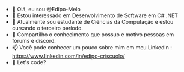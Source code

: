 - 👋 Olá, eu sou @Edipo-Melo
- 👀 Estou interessado em Desenvolvimento de Software em C# .NET
- 🌱 Atualmente sou estudante de Ciências da Computação e estou cursando o terceiro período.
- 💞️ Compartilho o conhecimento que possuo e motivo pessoas em fórums e discord.
- 📫 Você pode conhecer um pouco sobre mim em meu LinkedIn : https://www.linkedin.com/in/edipo-criscuolo/
- 🚀 Let's code?

<!---
Edipo-Melo/Edipo-Melo é um repositório ✨ especial ✨ porque seu `README.md` (este arquivo) aparece no seu perfil 
do Github.
Você pode clicar no link Visualizar para dar uma olhada nas suas alterações.
--->
